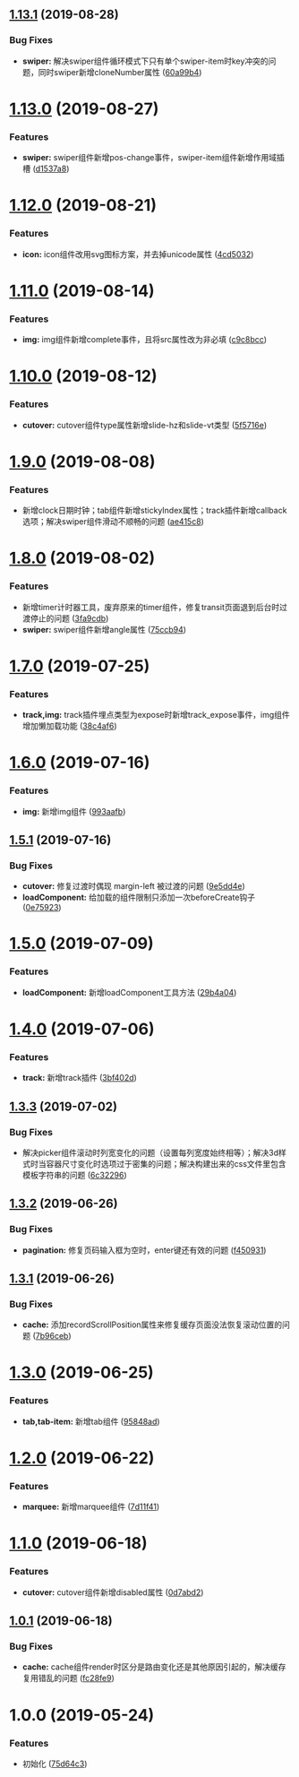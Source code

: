## [1.13.1](http://gitlab.vmic.xyz/game-fed/vui/compare/v1.13.0...v1.13.1) (2019-08-28)


### Bug Fixes

* **swiper:** 解决swiper组件循环模式下只有单个swiper-item时key冲突的问题，同时swiper新增cloneNumber属性 ([60a99b4](http://gitlab.vmic.xyz/game-fed/vui/commit/60a99b4))



# [1.13.0](http://gitlab.vmic.xyz/game-fed/vui/compare/v1.12.0...v1.13.0) (2019-08-27)


### Features

* **swiper:** swiper组件新增pos-change事件，swiper-item组件新增作用域插槽 ([d1537a8](http://gitlab.vmic.xyz/game-fed/vui/commit/d1537a8))



# [1.12.0](http://gitlab.vmic.xyz/game-fed/vui/compare/v1.11.0...v1.12.0) (2019-08-21)


### Features

* **icon:** icon组件改用svg图标方案，并去掉unicode属性 ([4cd5032](http://gitlab.vmic.xyz/game-fed/vui/commit/4cd5032))



# [1.11.0](http://gitlab.vmic.xyz/game-fed/vui/compare/v1.10.0...v1.11.0) (2019-08-14)


### Features

* **img:** img组件新增complete事件，且将src属性改为非必填 ([c9c8bcc](http://gitlab.vmic.xyz/game-fed/vui/commit/c9c8bcc))



# [1.10.0](http://gitlab.vmic.xyz/game-fed/vui/compare/v1.9.0...v1.10.0) (2019-08-12)


### Features

* **cutover:** cutover组件type属性新增slide-hz和slide-vt类型 ([5f5716e](http://gitlab.vmic.xyz/game-fed/vui/commit/5f5716e))



# [1.9.0](http://gitlab.vmic.xyz/game-fed/vui/compare/v1.8.0...v1.9.0) (2019-08-08)


### Features

* 新增clock日期时钟；tab组件新增stickyIndex属性；track插件新增callback选项；解决swiper组件滑动不顺畅的问题 ([ae415c8](http://gitlab.vmic.xyz/game-fed/vui/commit/ae415c8))



# [1.8.0](http://gitlab.vmic.xyz/game-fed/vui/compare/v1.7.0...v1.8.0) (2019-08-02)


### Features

* 新增timer计时器工具，废弃原来的timer组件，修复transit页面退到后台时过渡停止的问题 ([3fa9cdb](http://gitlab.vmic.xyz/game-fed/vui/commit/3fa9cdb))
* **swiper:** swiper组件新增angle属性 ([75ccb94](http://gitlab.vmic.xyz/game-fed/vui/commit/75ccb94))



# [1.7.0](http://gitlab.vmic.xyz/game-fed/vui/compare/v1.6.0...v1.7.0) (2019-07-25)


### Features

* **track,img:** track插件埋点类型为expose时新增track_expose事件，img组件增加懒加载功能 ([38c4af6](http://gitlab.vmic.xyz/game-fed/vui/commit/38c4af6))



# [1.6.0](http://gitlab.vmic.xyz/game-fed/vui/compare/v1.5.1...v1.6.0) (2019-07-16)


### Features

* **img:** 新增img组件 ([993aafb](http://gitlab.vmic.xyz/game-fed/vui/commit/993aafb))



## [1.5.1](http://gitlab.vmic.xyz/game-fed/vui/compare/v1.5.0...v1.5.1) (2019-07-16)


### Bug Fixes

* **cutover:** 修复过渡时偶现 margin-left 被过渡的问题 ([9e5dd4e](http://gitlab.vmic.xyz/game-fed/vui/commit/9e5dd4e))
* **loadComponent:** 给加载的组件限制只添加一次beforeCreate钩子 ([0e75923](http://gitlab.vmic.xyz/game-fed/vui/commit/0e75923))



# [1.5.0](http://gitlab.vmic.xyz/game-fed/vui/compare/v1.4.0...v1.5.0) (2019-07-09)


### Features

* **loadComponent:** 新增loadComponent工具方法 ([29b4a04](http://gitlab.vmic.xyz/game-fed/vui/commit/29b4a04))



# [1.4.0](http://gitlab.vmic.xyz/game-fed/vui/compare/v1.3.3...v1.4.0) (2019-07-06)


### Features

* **track:** 新增track插件 ([3bf402d](http://gitlab.vmic.xyz/game-fed/vui/commit/3bf402d))



## [1.3.3](http://gitlab.vmic.xyz/game-fed/vui/compare/v1.3.2...v1.3.3) (2019-07-02)


### Bug Fixes

* 解决picker组件滚动时列宽变化的问题（设置每列宽度始终相等）；解决3d样式时当容器尺寸变化时选项过于密集的问题；解决构建出来的css文件里包含模板字符串的问题 ([6c32296](http://gitlab.vmic.xyz/game-fed/vui/commit/6c32296))



## [1.3.2](http://gitlab.vmic.xyz/game-fed/vui/compare/v1.3.1...v1.3.2) (2019-06-26)


### Bug Fixes

* **pagination:** 修复页码输入框为空时，enter键还有效的问题 ([f450931](http://gitlab.vmic.xyz/game-fed/vui/commit/f450931))



## [1.3.1](http://gitlab.vmic.xyz/game-fed/vui/compare/v1.1.0...v1.3.1) (2019-06-26)


### Bug Fixes

* **cache:** 添加recordScrollPosition属性来修复缓存页面没法恢复滚动位置的问题 ([7b96ceb](http://gitlab.vmic.xyz/game-fed/vui/commit/7b96ceb))



# [1.3.0](http://gitlab.vmic.xyz/game-fed/vui/compare/v1.1.0...v1.3.0) (2019-06-25)


### Features

* **tab,tab-item:** 新增tab组件 ([95848ad](http://gitlab.vmic.xyz/game-fed/vui/commit/95848ad))



# [1.2.0](http://gitlab.vmic.xyz/game-fed/vui/compare/v1.1.0...v1.2.0) (2019-06-22)


### Features

* **marquee:** 新增marquee组件 ([7d11f41](http://gitlab.vmic.xyz/game-fed/vui/commit/7d11f41))



# [1.1.0](http://gitlab.vmic.xyz/game-fed/vui/compare/v1.0.1...v1.1.0) (2019-06-18)


### Features

* **cutover:** cutover组件新增disabled属性 ([0d7abd2](http://gitlab.vmic.xyz/game-fed/vui/commit/0d7abd2))



## [1.0.1](http://gitlab.vmic.xyz/game-fed/vui/compare/v1.0.0...v1.0.1) (2019-06-18)


### Bug Fixes

* **cache:** cache组件render时区分是路由变化还是其他原因引起的，解决缓存复用错乱的问题 ([fc28fe9](http://gitlab.vmic.xyz/game-fed/vui/commit/fc28fe9))



# 1.0.0 (2019-05-24)


### Features

* 初始化 ([75d64c3](https://gitlab.vmic.xyz/game-fed/vui/commit/75d64c3))
